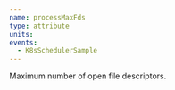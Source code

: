 ```yaml
---
name: processMaxFds
type: attribute
units: 
events:
  - K8sSchedulerSample
---
```


Maximum number of open file descriptors.
